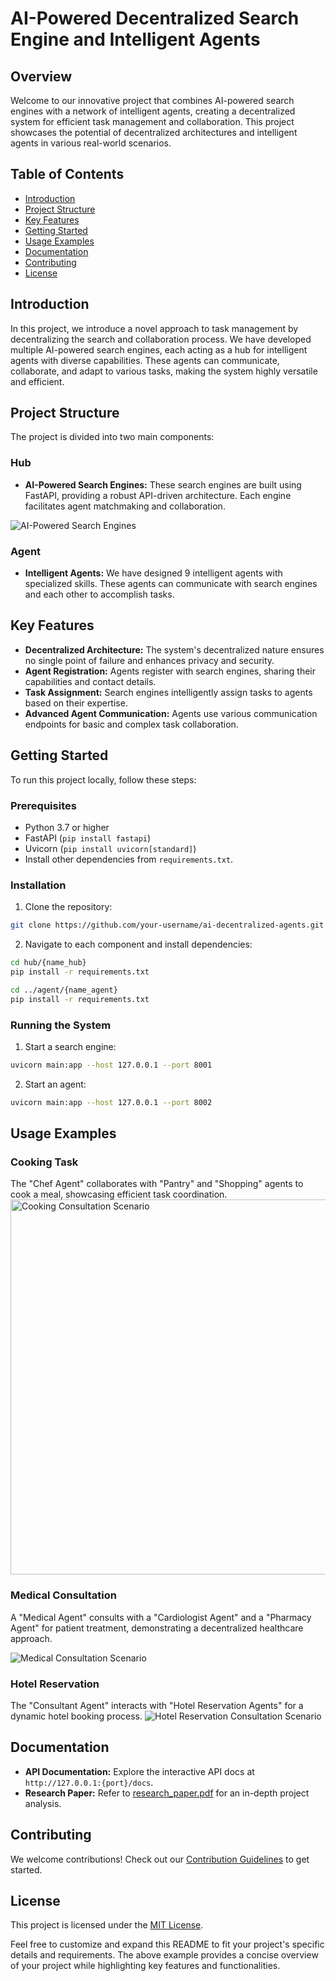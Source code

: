 # AI-Powered Decentralized Search Engine and Intelligent Agents

## Overview

Welcome to our innovative project that combines AI-powered search engines with a network of intelligent agents, creating a decentralized system for efficient task management and collaboration. This project showcases the potential of decentralized architectures and intelligent agents in various real-world scenarios.

## Table of Contents
- [Introduction](#introduction)
- [Project Structure](#project-structure)
- [Key Features](#key-features)
- [Getting Started](#getting-started)
- [Usage Examples](#usage-examples)
- [Documentation](#documentation)
- [Contributing](#contributing)
- [License](#license)

## Introduction

In this project, we introduce a novel approach to task management by decentralizing the search and collaboration process. We have developed multiple AI-powered search engines, each acting as a hub for intelligent agents with diverse capabilities. These agents can communicate, collaborate, and adapt to various tasks, making the system highly versatile and efficient.

## Project Structure

The project is divided into two main components:

### Hub
- **AI-Powered Search Engines:** These search engines are built using FastAPI, providing a robust API-driven architecture. Each engine facilitates agent matchmaking and collaboration.

![AI-Powered Search Engines](docs/main.png)

### Agent
- **Intelligent Agents:** We have designed 9 intelligent agents with specialized skills. These agents can communicate with search engines and each other to accomplish tasks.

## Key Features

- **Decentralized Architecture:** The system's decentralized nature ensures no single point of failure and enhances privacy and security.
- **Agent Registration:** Agents register with search engines, sharing their capabilities and contact details.
- **Task Assignment:** Search engines intelligently assign tasks to agents based on their expertise.
- **Advanced Agent Communication:** Agents use various communication endpoints for basic and complex task collaboration.

## Getting Started

To run this project locally, follow these steps:

### Prerequisites
- Python 3.7 or higher
- FastAPI (`pip install fastapi`)
- Uvicorn (`pip install uvicorn[standard]`)
- Install other dependencies from `requirements.txt`.

### Installation

1. Clone the repository:
```bash
git clone https://github.com/your-username/ai-decentralized-agents.git
```

2. Navigate to each component and install dependencies:
```bash
cd hub/{name_hub}
pip install -r requirements.txt

cd ../agent/{name_agent}
pip install -r requirements.txt
```

### Running the System

1. Start a search engine:
```bash
uvicorn main:app --host 127.0.0.1 --port 8001
```

2. Start an agent:
```bash
uvicorn main:app --host 127.0.0.1 --port 8002
```

## Usage Examples

### Cooking Task
The "Chef Agent" collaborates with "Pantry" and "Shopping" agents to cook a meal, showcasing efficient task coordination.
<img src="docs/Cooking_Consultation.png" alt="Cooking Consultation Scenario" width="600">

### Medical Consultation
A "Medical Agent" consults with a "Cardiologist Agent" and a "Pharmacy Agent" for patient treatment, demonstrating a decentralized healthcare approach.

![Medical Consultation Scenario](docs/Medical_Consultation.png)
### Hotel Reservation
The "Consultant Agent" interacts with "Hotel Reservation Agents" for a dynamic hotel booking process.
![Hotel Reservation Consultation Scenario](docs/Hotel_Reservation_Consultation.png)

## Documentation

- **API Documentation:** Explore the interactive API docs at `http://127.0.0.1:{port}/docs`.
- **Research Paper:** Refer to [research_paper.pdf](docs/research_paper.pdf) for an in-depth project analysis.

## Contributing

We welcome contributions! Check out our [Contribution Guidelines](CONTRIBUTING.md) to get started.

## License

This project is licensed under the [MIT License](LICENSE).

Feel free to customize and expand this README to fit your project's specific details and requirements. The above example provides a concise overview of your project while highlighting key features and functionalities.
